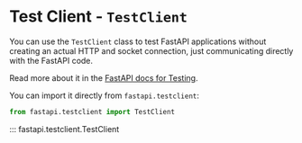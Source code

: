 # Test Client - `TestClient`

You can use the `TestClient` class to test FastAPI applications without creating an actual HTTP and socket connection, just communicating directly with the FastAPI code.

Read more about it in the [FastAPI docs for Testing](https://fastapi.tiangolo.com/tutorial/testing/).

You can import it directly from `fastapi.testclient`:

```python
from fastapi.testclient import TestClient
```

::: fastapi.testclient.TestClient
